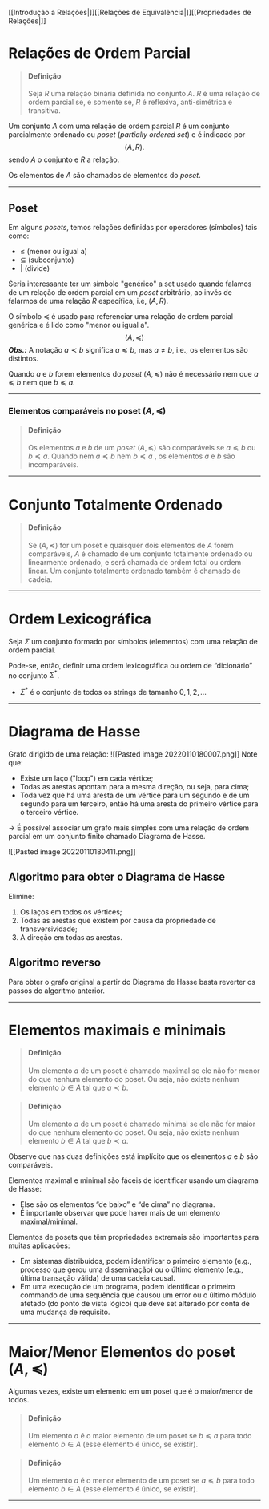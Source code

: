 [[Introdução a Relações|]][[Relações de Equivalência|]][[Propriedades de Relações|]]
# Relações de Ordem Parcial
> #### Definição
> Seja $R$ uma relação binária definida no conjunto $A$. $R$ é uma relação de ordem parcial se, e somente se, $R$ é reflexiva, anti-simétrica e transitiva.

Um conjunto $A$ com uma relação de ordem parcial $R$ é um conjunto parcialmente ordenado ou _poset_ (_partially ordered set_) e é indicado por $$(A,R).$$sendo $A$ o conjunto e $R$ a relação.

Os elementos de $A$ são chamados de elementos do _poset_.

---
## Poset
Em alguns _posets_, temos relações definidas por operadores (símbolos) tais como:
- $\leq$ (menor ou igual a)
- $\subseteq$ (subconjunto)
- $\vert$ (divide)

Seria interessante ter um símbolo "genérico" a set usado quando falamos de um relação de ordem parcial em um _poset_ arbitrário, ao invés de falarmos de uma relação $R$ específica, i.e, $(A, R)$.

O símbolo $\preceq$ é usado para referenciar uma relação de ordem parcial genérica e é lido como "menor ou igual a".$$(A, \preceq)$$
***Obs.:*** A notação $a\prec b$ significa $a\preceq b$, mas $a\neq b$, i.e., os elementos são distintos.

Quando $a$ e $b$ forem elementos do _poset_ $(A,\preceq)$ não é necessário nem que $a\preceq b$ nem que $b\preceq a$.

---
### Elementos comparáveis no poset $(A, \preceq)$
> #### Definição
> Os elementos $a$ e $b$ de um _poset_ $(A, \preceq)$ são comparáveis se $a\preceq b$ ou $b\preceq a$. Quando nem $a\preceq b$ nem $b\preceq a$ , os elementos $a$ e $b$ são incomparáveis.

---
# Conjunto Totalmente Ordenado
> #### Definição
> Se $(A, \preceq)$ for um poset e quaisquer dois elementos de $A$ forem comparáveis, $A$ é chamado de um conjunto totalmente ordenado ou linearmente ordenado, e será chamada de ordem total ou ordem linear. Um conjunto totalmente ordenado também é chamado de cadeia.

---
# Ordem Lexicográfica
Seja $\Sigma$ um conjunto formado por símbolos (elementos) com uma relação de ordem parcial.

Pode-se, então, definir uma ordem lexicográfica ou ordem de “dicionário” no conjunto $\Sigma^*$.
- $\Sigma^*$ é o conjunto de todos os strings de tamanho $0, 1, 2, \ldots$

---
# Diagrama de Hasse
Grafo dirigido de uma relação:
![[Pasted image 20220110180007.png]]
Note que:
- Existe um laço ("loop") em cada vértice;
- Todas as arestas apontam para a mesma direção, ou seja, para cima;
- Toda vez que há uma aresta de um vértice para um segundo e de um segundo para um terceiro, então há uma aresta do primeiro vértice para o terceiro vértice.

-> É possível associar um grafo mais simples com uma relação de ordem parcial em um conjunto finito chamado Diagrama de Hasse.

![[Pasted image 20220110180411.png]]
## Algoritmo para obter o Diagrama de Hasse
Elimine:
1. Os laços em todos os vértices;
2. Todas as arestas que existem por causa da propriedade de transversividade;
3. A direção em todas as arestas.

## Algoritmo reverso
Para obter o grafo original a partir do Diagrama de Hasse basta reverter os passos do algoritmo anterior.

---
# Elementos maximais e minimais
> #### Definição
> Um elemento $a$ de um poset é chamado maximal se ele não for menor do que nenhum elemento do poset. Ou seja, não existe nenhum elemento $b \in A$ tal que $a\prec b$.

> #### Definição
> Um elemento $a$ de um poset é chamado minimal se ele não for maior do que nenhum elemento do poset. Ou seja, não existe nenhum elemento $b \in A$ tal que $b \prec a$.

Observe que nas duas definições está implícito que os elementos $a$ e $b$ são comparáveis.

Elementos maximal e minimal são fáceis de identificar usando um diagrama de Hasse:
- Else são os elementos “de baixo” e “de cima” no diagrama.
- É importante observar que pode haver mais de um elemento maximal/minimal.

Elementos de posets que têm propriedades extremais são importantes para muitas aplicações:
- Em sistemas distribuídos, podem identificar o primeiro elemento (e.g., processo que gerou uma disseminação) ou o último elemento (e.g., última transação válida) de uma cadeia causal.
- Em uma execução de um programa, podem identificar o primeiro commando de uma sequência que causou um error ou o último módulo afetado (do ponto de vista lógico) que deve set alterado por conta de uma mudança de requisito.

---
# Maior/Menor Elementos do poset $(A,\preceq)$
Algumas vezes, existe um elemento em um poset que é o maior/menor de todos.
> #### Definição
> Um elemento $a$ é o maior elemento de um poset se $b \preceq a$ para todo elemento $b \in A$ (esse elemento é único, se existir).

> #### Definição
> Um elemento $a$ é o menor elemento de um poset se $a \preceq b$ para todo elemento $b \in A$ (esse elemento é único, se existir).

---